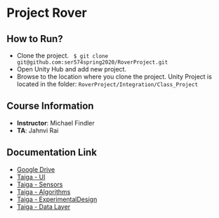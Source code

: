 # Project Rover

## How to Run?

- Clone the project.
` $ git clone git@github.com:ser574spring2020/RoverProject.git`
- Open Unity Hub and add new project.
- Browse to the location where you clone the project. Unity Project is located in the folder:
  `RoverProject/Integration/Class_Project`

## Course Information
- **Instructor**: Michael Findler
- **TA**: Jahnvi Rai

## Documentation Link
- [Google Drive](https://drive.google.com/drive/u/1/folders/179mMU8yw6jKtETn6Q0-5lH5IkhCP958J)
- [Taiga - UI](https://tree.taiga.io/project/gmatti1-ser574roverprojectui/timeline)
- [Taiga - Sensors](https://tree.taiga.io/project/aneeshdalvi-ser574-sensors-team/timeline)
- [Taiga - Algorithms](https://tree.taiga.io/project/jebush2-ser574-algorithms/timeline)
- [Taiga - ExperimentalDesign](https://tree.taiga.io/project/venkatasairam-rover-simulation/timeline)
- [Taiga - Data Layer](https://tree.taiga.io/project/xinkai_wang-ser574-spring-2020-final-projectdata-layer/timeline)

